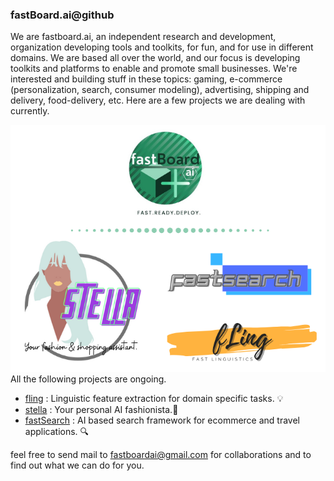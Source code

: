 ### fastBoard.ai@github
We are fastboard.ai, an independent research and development, organization developing tools and toolkits, for fun, and for use in different domains. We are based all over the world, and our focus is developing toolkits and platforms to enable and promote small businesses. We're interested and building stuff in these topics: gaming, e-commerce (personalization, search, consumer modeling), advertising, shipping and delivery, food-delivery, etc. Here are a few projects we are dealing with currently.

![fastBoard](./fastboradaiposter.png)
All the following projects are ongoing.
- [fling](https://github.com/fastboardAI/fling) : Linguistic feature extraction for domain specific tasks. 💡 
- [stella](https://github.com/fastboardAI/stella) : Your personal AI fashionista.👩 
- [fastSearch](https://github.com/fastboardAI/fastSearch) : AI based search framework for ecommerce and travel applications. 🔍

feel free to send mail to fastboardai@gmail.com for collaborations and to find out what we can do for you.
